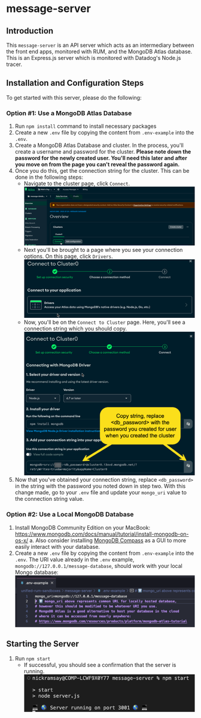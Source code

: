 # message-server

## Introduction
This `message-server` is an API server which acts as an intermediary between the front end apps, monitored with RUM, and the MongoDB Atlas database. This is an Express.js server which is monitored with Datadog's Node.js tracer. 

## Installation and Configuration Steps
To get started with this server, please do the following:

### Option #1: Use a MongoDB Atlas Database

1. Run `npm install` command to install necessary packages
2. Create a new `.env` file by copying the content from `.env-example` into the `.env`.
2. Create a MongoDB Atlas Database and cluster. In the process, you'll create a username and password for the cluster. **Please note down the password for the newly created user. You'll need this later and after you move on from the page you can't reveal the password again.**
3. Once you do this, get the connection string for the cluster. This can be done in the following steps:
    - Navigate to the cluster page, click `Connect`.
    ![MDB Connect Click Image](../readme_images/mdb_connect_click.png)
    - Next you'll be brought to a page where you see your connection options. On this page, click `Drivers`.
    ![MDB Drivers Click Image](../readme_images/mdb_drivers_click.png)
    - Now, you'll be on the `Connect to Cluster` page. Here, you'll see a connection string which you should copy.
    ![MDB Copy Connection String Image](../readme_images/mdb_copy_connection_string.png)
5. Now that you've obtained your connection string, replace `<db_password>` in the string with the password you noted down in step two. With this change made, go to your `.env` file and update your `mongo_uri` value to the connection string value.

### Option #2: Use a Local MongoDB Database
1. Install MongoDB Community Edition on your MacBook: https://www.mongodb.com/docs/manual/tutorial/install-mongodb-on-os-x/
    a. Also consider installing [MongoDB Compass](https://www.mongodb.com/products/tools/compass) as a GUI to more easily interact with your database.
2.  Create a new `.env` file by copying the content from `.env-example` into the `.env`. The URI value already in the `.env` example, `mongodb://127.0.0.1/message-database`, should work with your local Mongo database:
![message_server_env_example image](../readme_images/message_server_env_example.png)

## Starting the Server

1. Run `npm start`
    - If successful, you should see a confirmation that the server is running.
    ![server_started](../readme_images/server_connected.png)

